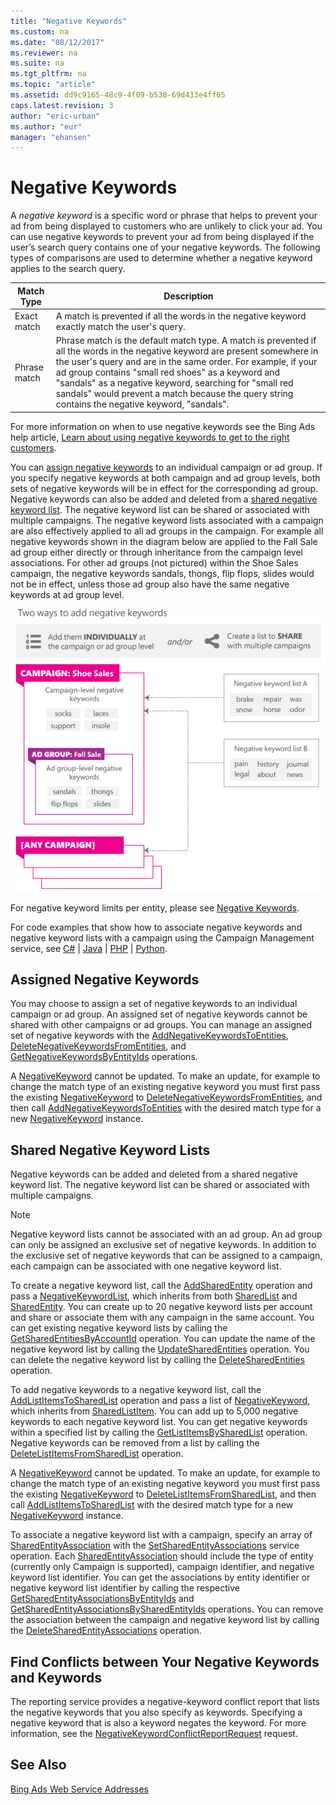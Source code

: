 ```yaml
---
title: "Negative Keywords"
ms.custom: na
ms.date: "08/12/2017"
ms.reviewer: na
ms.suite: na
ms.tgt_pltfrm: na
ms.topic: "article"
ms.assetid: dd9c9165-48c9-4f09-b538-69d433e4ff05
caps.latest.revision: 3
author: "eric-urban"
ms.author: "eur"
manager: "ehansen"
---
```

# Negative Keywords
A *negative keyword* is a specific word or phrase that helps to prevent your ad from being displayed to customers who are unlikely to click your ad. You can use negative keywords to prevent your ad from being displayed if the user’s search query contains one of your negative keywords. The following types of comparisons are used to determine whether a negative keyword applies to the search query.

|Match Type|Description|
|--------------|---------------|
|Exact match|A match is prevented if all the words in the negative keyword exactly match the user's query.|
|Phrase match|Phrase match is the default match type. A match is prevented if all the words in the negative keyword are present somewhere in the user's query and are in the same order. For example, if your ad group contains "small red shoes" as a keyword and "sandals" as a negative keyword, searching for "small red sandals" would prevent a match because the query string contains the negative keyword, "sandals".|
For more information on when to use negative keywords see the Bing Ads help article, [Learn about using negative keywords to get to the right customers](http://help.bingads.microsoft.com/apex/index/3/en-us/51014).

You can [assign negative keywords](#assignednegativekeywords) to an individual campaign or ad group. If you specify negative keywords at both campaign and ad group levels, both sets of negative keywords will be in effect for the corresponding ad group. Negative keywords can also be added and deleted from a [shared negative keyword list](#sharednegativekeywordlists). The negative keyword list can be shared or associated with multiple campaigns. The negative keyword lists associated with a campaign are also effectively applied to all ad groups in the campaign. For example all negative keywords shown in the diagram below are applied to the Fall Sale ad group either directly or through inheritance from the campaign level associations. For other ad groups (not pictured) within the Shoe Sales campaign, the negative keywords sandals, thongs, flip flops, slides would not be in effect, unless those ad group also have the same negative keywords at ad group level.

![negative_keywords_structured](../guides/media/negative_keywords_structured.png "negative_keywords_structured")

For negative keyword limits per entity, please see [Negative Keywords](../guides/entity-hierarchy-and-limits.md#negativekeywords).

For code examples that show how to associate negative keywords and negative keyword lists with a campaign using the Campaign Management service, see [C&#35;](../guides/negative-keywords-in-csharp.md) | [Java](../guides/negative-keywords-in-java.md) | [PHP](../guides/negative-keywords-in-php.md) | [Python](../guides/negative-keywords-in-python.md).

## <a name="assignednegativekeywords"></a>Assigned Negative Keywords
You may choose to assign a set of negative keywords to an individual campaign or ad group. An assigned set of negative keywords cannot be shared with other campaigns or ad groups. You can manage an assigned set of negative keywords with the [AddNegativeKeywordsToEntities](https://msdn.microsoft.com/en-us/library/dn743724.aspx), [DeleteNegativeKeywordsFromEntities](https://msdn.microsoft.com/en-us/library/dn743725.aspx), and [GetNegativeKeywordsByEntityIds](https://msdn.microsoft.com/en-us/library/dn743730.aspx) operations.

A [NegativeKeyword](https://msdn.microsoft.com/en-us/library/dn743739.aspx) cannot be updated. To make an update, for example to change the match type of an existing negative keyword you must first pass the existing [NegativeKeyword](https://msdn.microsoft.com/en-us/library/dn743739.aspx) to [DeleteNegativeKeywordsFromEntities](https://msdn.microsoft.com/en-us/library/dn743725.aspx), and then call [AddNegativeKeywordsToEntities](https://msdn.microsoft.com/en-us/library/dn743724.aspx) with the desired match type for a new [NegativeKeyword](https://msdn.microsoft.com/en-us/library/dn743739.aspx) instance.

## <a name="sharednegativekeywordlists"></a>Shared Negative Keyword Lists
Negative keywords can be added and deleted from a shared negative keyword list. The negative keyword list can be shared or associated with multiple campaigns.

> [!NOTE]
> Negative keyword lists cannot be associated with an ad group. An ad group can only be assigned an exclusive set of negative keywords. In addition to the exclusive set of negative keywords that can be assigned to a campaign, each campaign can be associated with one negative keyword list.

To create a negative keyword list, call the [AddSharedEntity](https://msdn.microsoft.com/en-us/library/dn743722.aspx) operation and pass a [NegativeKeywordList](https://msdn.microsoft.com/en-us/library/dn743737.aspx), which inherits from both [SharedList](https://msdn.microsoft.com/en-us/library/dn743734.aspx) and [SharedEntity](https://msdn.microsoft.com/en-us/library/dn743735.aspx). You can create up to 20 negative keyword lists per account and share or associate them with any campaign in the same account. You can get existing negative keyword lists by calling the [GetSharedEntitiesByAccountId](https://msdn.microsoft.com/en-us/library/dn743728.aspx) operation. You can update the name of the negative keyword list by calling the [UpdateSharedEntities](https://msdn.microsoft.com/en-us/library/dn743732.aspx) operation. You can delete the negative keyword list by calling the [DeleteSharedEntities](https://msdn.microsoft.com/en-us/library/dn743726.aspx) operation.

To add negative keywords to a negative keyword list, call the [AddListItemsToSharedList](https://msdn.microsoft.com/en-us/library/dn743721.aspx) operation and pass a list of [NegativeKeyword](https://msdn.microsoft.com/en-us/library/dn743739.aspx), which inherits from [SharedListItem](https://msdn.microsoft.com/en-us/library/dn743738.aspx). You can add up to 5,000 negative keywords to each negative keyword list. You can get negative keywords within a specified list by calling the [GetListItemsBySharedList](https://msdn.microsoft.com/en-us/library/dn743729.aspx) operation. Negative keywords can be removed from a list by calling the [DeleteListItemsFromSharedList](https://msdn.microsoft.com/en-us/library/dn743723.aspx) operation.

A [NegativeKeyword](https://msdn.microsoft.com/en-us/library/dn743739.aspx) cannot be updated. To make an update, for example to change the match type of an existing negative keyword you must first pass the existing [NegativeKeyword](https://msdn.microsoft.com/en-us/library/dn743739.aspx) to [DeleteListItemsFromSharedList](https://msdn.microsoft.com/en-us/library/dn743723.aspx), and then call [AddListItemsToSharedList](https://msdn.microsoft.com/en-us/library/dn743721.aspx) with the desired match type for a new [NegativeKeyword](https://msdn.microsoft.com/en-us/library/dn743739.aspx) instance.

To associate a negative keyword list with a campaign, specify an array of [SharedEntityAssociation](https://msdn.microsoft.com/en-us/library/dn743769.aspx) with the [SetSharedEntityAssociations](https://msdn.microsoft.com/en-us/library/dn743780.aspx) service operation. Each [SharedEntityAssociation](https://msdn.microsoft.com/en-us/library/dn743769.aspx) should include the type of entity (currently only Campaign is supported), campaign identifier, and negative keyword list identifier. You can get the associations by entity identifier or negative keyword list identifier by calling the respective [GetSharedEntityAssociationsByEntityIds](https://msdn.microsoft.com/en-us/library/dn743771.aspx) and [GetSharedEntityAssociationsBySharedEntityIds](https://msdn.microsoft.com/en-us/library/dn743773.aspx) operations. You can remove the association between the campaign and negative keyword list by calling the [DeleteSharedEntityAssociations](https://msdn.microsoft.com/en-us/library/dn743727.aspx) operation.

## Find Conflicts between Your Negative Keywords and Keywords
The reporting service provides a negative-keyword conflict report that lists the negative keywords that you also specify as keywords. Specifying a negative keyword that is also a keyword negates the keyword. For more information, see the [NegativeKeywordConflictReportRequest](https://msdn.microsoft.com/en-us/library/hh560534.aspx) request.

## See Also
[Bing Ads Web Service Addresses](../guides/bing-ads-web-service-addresses.md)

